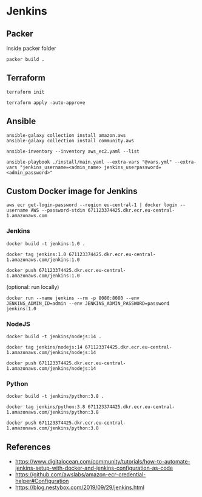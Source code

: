 # Jenkins

## Packer

Inside packer folder

```shell
packer build .
```

## Terraform

```
terraform init
```

```
terraform apply -auto-approve
```

## Ansible

```
ansible-galaxy collection install amazon.aws
ansible-galaxy collection install community.aws
```

```
ansible-inventory --inventory aws_ec2.yaml --list
```

```
ansible-playbook ./install/main.yaml --extra-vars "@vars.yml" --extra-vars "jenkins_username=<admin_name> jenkins_userpassword=<admin_password>"
```

## Custom Docker image for Jenkins

```
aws ecr get-login-password --region eu-central-1 | docker login --username AWS --password-stdin 671123374425.dkr.ecr.eu-central-1.amazonaws.com
```

### Jenkins

```
docker build -t jenkins:1.0 .
```

```
docker tag jenkins:1.0 671123374425.dkr.ecr.eu-central-1.amazonaws.com/jenkins:1.0
```

```
docker push 671123374425.dkr.ecr.eu-central-1.amazonaws.com/jenkins:1.0
```

(optional: run locally)

```
docker run --name jenkins --rm -p 8080:8080 --env JENKINS_ADMIN_ID=admin --env JENKINS_ADMIN_PASSWORD=password jenkins:1.0
```

### NodeJS

```
docker build -t jenkins/nodejs:14 .
```

```
docker tag jenkins/nodejs:14 671123374425.dkr.ecr.eu-central-1.amazonaws.com/jenkins/nodejs:14
```

```
docker push 671123374425.dkr.ecr.eu-central-1.amazonaws.com/jenkins/nodejs:14
```

### Python

```
docker build -t jenkins/python:3.8 .
```

```
docker tag jenkins/python:3.8 671123374425.dkr.ecr.eu-central-1.amazonaws.com/jenkins/python:3.8
```

```
docker push 671123374425.dkr.ecr.eu-central-1.amazonaws.com/jenkins/python:3.8
```

## References

- https://www.digitalocean.com/community/tutorials/how-to-automate-jenkins-setup-with-docker-and-jenkins-configuration-as-code
- https://github.com/awslabs/amazon-ecr-credential-helper#Configuration
- https://blog.nestybox.com/2019/09/29/jenkins.html
